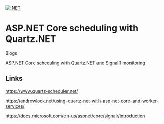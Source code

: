 [![.NET](https://github.com/damienbod/AspNetCoreQuartz/actions/workflows/dotnet.yml/badge.svg)](https://github.com/damienbod/AspNetCoreQuartz/actions/workflows/dotnet.yml)

# ASP.NET Core scheduling with Quartz.NET

Blogs

[ASP.NET Core scheduling with Quartz.NET and SignalR monitoring](https://damienbod.com/2021/11/08/asp-net-core-scheduling-with-quartz-net-and-signalr-monitoring/)

## Links

https://www.quartz-scheduler.net/

https://andrewlock.net/using-quartz-net-with-asp-net-core-and-worker-services/

https://docs.microsoft.com/en-us/aspnet/core/signalr/introduction
